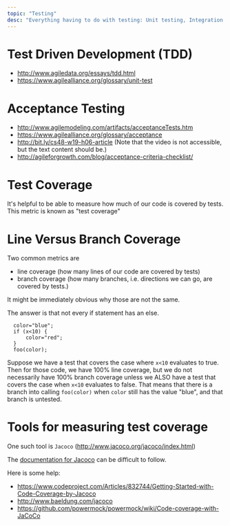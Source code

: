```yaml
---
topic: "Testing"
desc: "Everything having to do with testing: Unit testing, Integration Testing, Test Coverage"
---
```


# Test Driven Development (TDD)

* <http://www.agiledata.org/essays/tdd.html>
* <https://www.agilealliance.org/glossary/unit-test>


# Acceptance Testing

* <http://www.agilemodeling.com/artifacts/acceptanceTests.htm>
* <https://www.agilealliance.org/glossary/acceptance>
* <http://bit.ly/cs48-w19-h06-article> (Note that the video is not accessible, but the text content should be.)
* <http://agileforgrowth.com/blog/acceptance-criteria-checklist/>


# Test Coverage

It's helpful to be able to measure how much of our code is covered by tests.  This metric is known as "test coverage"

# Line Versus Branch Coverage

Two common metrics are

* line coverage (how many lines of our code are covered by tests)
* branch coverage (how many branches, i.e. directions we can go, are covered by tests.)

It might be immediately obvious why those are not the same.

The answer is that not every if statement has an else.

```
  color="blue";
  if (x<10) {
      color="red";
  }
  foo(color);
```

Suppose we have a test that covers the case where `x<10` evaluates to true.   Then for those code, we have 100% line coverage, but we 
do not necessarily have 100% branch coverage unless we ALSO have a test that covers the case when `x<10` evaluates to false.   That means
that there is a branch into calling `foo(color)` when `color` still has the value "blue", and that branch is untested.

# Tools for measuring test coverage

One such tool is `Jacoco` (http://www.jacoco.org/jacoco/index.html)

The [documentation for Jacoco](http://www.jacoco.org/jacoco/trunk/doc/index.html) can be difficult to follow.

Here is some help:

* https://www.codeproject.com/Articles/832744/Getting-Started-with-Code-Coverage-by-Jacoco
* http://www.baeldung.com/jacoco
* https://github.com/powermock/powermock/wiki/Code-coverage-with-JaCoCo

